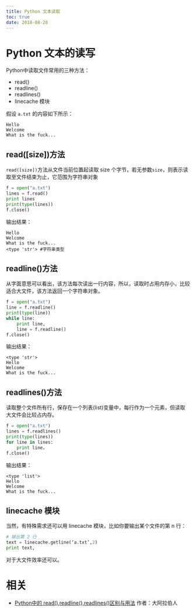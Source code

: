 ```yaml
---
title: Python 文本读取
toc: true
date: 2018-08-28
---
```

# Python 文本的读写

Python中读取文件常用的三种方法：

- read()
- readline()
- readlines()
- linecache 模块

假设 `a.txt` 的内容如下所示：

```
Hello
Welcome
What is the fuck...
```

## read([size])方法

`read([size])`方法从文件当前位置起读取 size 个字节，若无参数`size`，则表示读取至文件结束为止，它范围为字符串对象

```py
f = open("a.txt")
lines = f.read()
print lines
print(type(lines))
f.close()
```

输出结果：

```
Hello
Welcome
What is the fuck...
<type 'str'> #字符串类型
```

## readline()方法

从字面意思可以看出，该方法每次读出一行内容，所以，读取时占用内存小，比较适合大文件，该方法返回一个字符串对象。

```py
f = open("a.txt")
line = f.readline()
print(type(line))
while line:
    print line,
    line = f.readline()
f.close()
```

输出结果：

```
<type 'str'>
Hello
Welcome
What is the fuck...
```

## readlines()方法

读取整个文件所有行，保存在一个列表(list)变量中，每行作为一个元素，但读取大文件会比较占内存。

```py
f = open("a.txt")
lines = f.readlines()
print(type(lines))
for line in lines:
    print line，
f.close()
```

输出结果：

```
<type 'list'>
Hello
Welcome
What is the fuck...
```

## linecache 模块

当然，有特殊需求还可以用 linecache 模块，比如你要输出某个文件的第 n 行：

```py
# 输出第 2 行
text = linecache.getline(‘a.txt’,2)
print text,
```

对于大文件效率还可以。



# 相关

- [Python中的 read(),readline(),readlines()区别与用法](https://www.jianshu.com/p/a672f39287c4) 作者：大阿拉伯人

